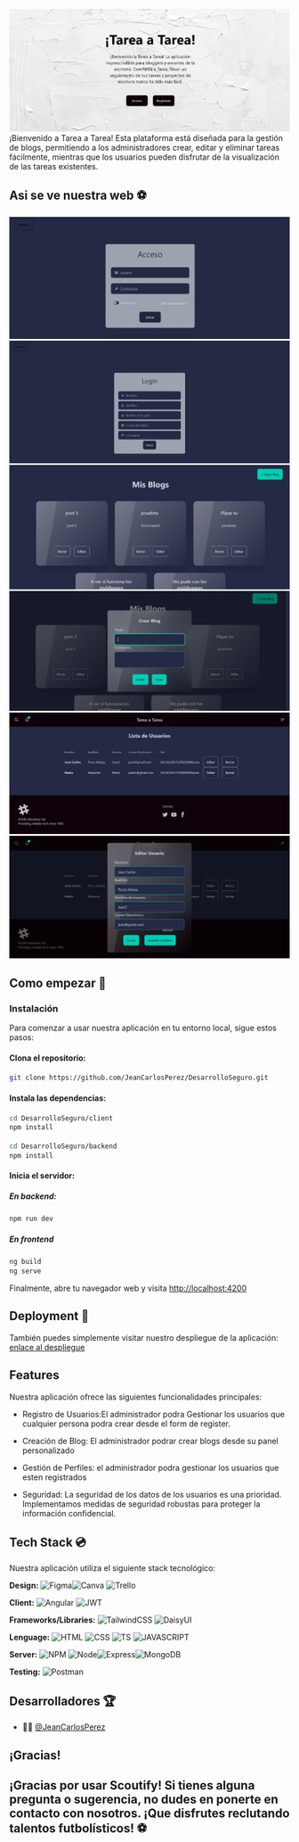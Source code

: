 ![Landing](client/src/assets/img/landing.png)
¡Bienvenido a Tarea a Tarea! Esta plataforma está diseñada para la gestión de blogs, permitiendo a los administradores crear, editar y eliminar tareas fácilmente, mientras que los usuarios pueden disfrutar de la visualización de las tareas existentes.

## Asi se ve nuestra web :soccer:

![Login](client/src/assets/img/login.png)
![Register](client/src/assets/img/register.png)
![Blogs](client/src/assets/img/blogs.png)
![Create](client/src/assets/img/create.png)
![Users](client/src/assets/img/users.png)
![EditUser](client/src/assets/img/edit-users.png)


## Como empezar :rocket:

### Instalación

Para comenzar a usar nuestra aplicación en tu entorno local, sigue estos pasos:

#### Clona el repositorio:

```bash
git clone https://github.com/JeanCarlosPerez/DesarrolloSeguro.git
```

#### Instala las dependencias:

```bash
cd DesarrolloSeguro/client
npm install

cd DesarrolloSeguro/backend
npm install
```

#### Inicia el servidor:

##### En backend:

```bash
npm run dev
```

##### En frontend

```bash
ng build
ng serve
```

Finalmente, abre tu navegador web y visita [http://localhost:4200](http://localhost:4200)

## Deployment :stars:

También puedes simplemente visitar nuestro despliegue de la aplicación: [enlace al despliegue](aquí_va_el_enlace)

## Features
Nuestra aplicación ofrece las siguientes funcionalidades principales:

- Registro de Usuarios:El administrador podra Gestionar los usuarios que cualquier persona podra crear desde el form de register.

- Creación de Blog: El administrador podrar crear blogs desde su panel personalizado

- Gestión de Perfiles: el administrador podra gestionar los usuarios que esten registrados

- Seguridad: La seguridad de los datos de los usuarios es una prioridad. Implementamos medidas de seguridad robustas para proteger la información confidencial.

## Tech Stack :cd:
Nuestra aplicación utiliza el siguiente stack tecnológico:

**Design:** ![Figma](https://img.shields.io/badge/Figma-F24E1E?style=for-the-badge&logo=figma&logoColor=white)![Canva](https://img.shields.io/badge/Canva-%2300C4CC.svg?&style=for-the-badge&logo=Canva&logoColor=white) ![Trello](https://img.shields.io/badge/Trello-0052CC?style=for-the-badge&logo=trello&logoColor=white)

**Client:** ![Angular](https://img.shields.io/badge/Angular-DD0031?style=for-the-badge&logo=angular&logoColor=white) ![JWT](https://img.shields.io/badge/JWT-000000?style=for-the-badge&logo=JSON%20web%20tokens&logoColor=white)

**Frameworks/Libraries:**
![TailwindCSS](https://img.shields.io/badge/Tailwind_CSS-38B2AC?style=for-the-badge&logo=tailwind-css&logoColor=white) ![DaisyUI](https://img.shields.io/badge/daisyUI-1ad1a5?style=for-the-badge&logo=daisyui&logoColor=white)

**Lenguage:** ![HTML](https://img.shields.io/badge/HTML5-E34F26?style=for-the-badge&logo=html5&logoColor=white) ![CSS](https://img.shields.io/badge/CSS3-1572B6?style=for-the-badge&logo=css3&logoColor=white) ![TS](https://img.shields.io/badge/TypeScript-007ACC?style=for-the-badge&logo=typescript&logoColor=white) ![JAVASCRIPT](https://img.shields.io/badge/JavaScript-323330?style=for-the-badge&logo=javascript&logoColor=F7DF1E)

**Server:** ![NPM](https://img.shields.io/badge/npm-CB3837?style=for-the-badge&logo=npm&logoColor=white) ![Node](https://img.shields.io/badge/Node%20js-339933?style=for-the-badge&logo=nodedotjs&logoColor=white)![Express](https://img.shields.io/badge/Express%20js-000000?style=for-the-badge&logo=express&logoColor=white)![MongoDB](https://img.shields.io/badge/MongoDB-4EA94B?style=for-the-badge&logo=mongodb&logoColor=white)

**Testing:** ![Postman](https://img.shields.io/badge/Postman-FF6C37?style=for-the-badge&logo=Postman&logoColor=white) 
## Desarrolladores :trophy:

- :man_technologist: [@JeanCarlosPerez](https://github.com/JeanCarlosPerez) 

## ¡Gracias!

## ¡Gracias por usar Scoutify! Si tienes alguna pregunta o sugerencia, no dudes en ponerte en contacto con nosotros. ¡Que disfrutes reclutando talentos futbolísticos! :soccer:

